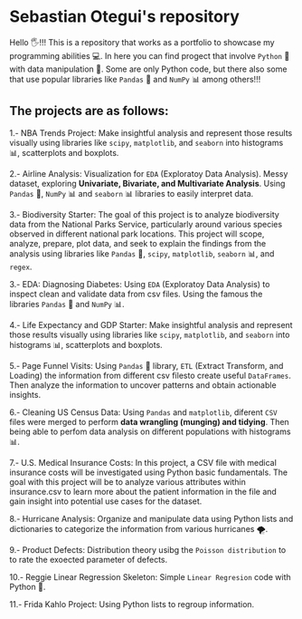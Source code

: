 # Sebastian Otegui's repository
Hello 🖐️!!!
This is a repository that works as a portfolio to showcase my programming abilities 💻.
In here you can find progect that involve `Python` 🐍 with data manipulation 💾. Some are only Python code, but there also some that use popular libraries like `Pandas` 🐼 and `NumPy` 📊 among others!!!

## The projects are as follows:

1.- NBA Trends Project:
  Make insightful analysis and represent those results visually using libraries like `scipy`, `matplotlib`, and `seaborn` into histograms 📊, scatterplots and boxplots.

2.- Airline Analysis:
  Visualization for `EDA` (Exploratoy Data Analysis). Messy dataset, exploring __Univariate, Bivariate, and Multivariate Analysis__. Using `Pandas` 🐼, `NumPy` 📊 and `seaborn` 📊 libraries to easily interpret data.

3.- Biodiversity Starter:
  The goal of this project is to analyze biodiversity data from the National Parks Service, particularly around various species observed in different national park locations. This project will scope, analyze, prepare, plot data, and seek to explain the findings from the analysis using libraries like `Pandas` 🐼, `scipy`, `matplotlib`, `seaborn` 📊, and `regex`.
  
3.- EDA: Diagnosing Diabetes:
  Using `EDA` (Exploratoy Data Analysis) to inspect clean and validate data from csv files. Using the famous the libraries `Pandas` 🐼 and `NumPy` 📊.

4.- Life Expectancy and GDP Starter:
  Make insightful analysis and represent those results visually using libraries like `scipy`, `matplotlib`, and `seaborn` into histograms 📊, scatterplots and boxplots.

5.- Page Funnel Visits:
  Using `Pandas` 🐼 library, `ETL` (Extract Transform, and Loading) the information from different csv filesto create useful `DataFrames`. Then analyze the information to uncover patterns and obtain actionable insights.

6.- Cleaning US Census Data:
  Using `Pandas` and `matplotlib`, diferent `CSV` files were merged to perform **data wrangling (munging) and tidying**. Then being able to perfom data analysis on different populations with histograms 📊.

7.- U.S. Medical Insurance Costs:
  In this project, a CSV file with medical insurance costs will be investigated using Python basic fundamentals. The goal with this project will be to analyze various attributes within insurance.csv to learn more about the patient information in the file and gain insight into potential use cases for the dataset.

8.- Hurricane Analysis:
  Organize and manipulate data using Python lists and dictionaries to categorize the information from various hurricanes 🌪️.

9.- Product Defects:
  Distribution theory usibg the `Poisson distribution` to to rate the exoected parameter of defects.

10.- Reggie Linear Regression Skeleton:
  Simple `Linear Regresion` code with Python 🐍.
  
11.- Frida Kahlo Project:
  Using Python lists to regroup information.


